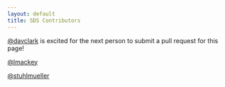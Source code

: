 ```yaml
---
layout: default
title: SDS Contributors
---
```

[@davclark](https://github.com/davclark) is excited for
the next person to submit a pull request for this page!

[@lmackey](https://github.com/lmackey)

[@stuhlmueller](https://github.com/stuhlmueller)
